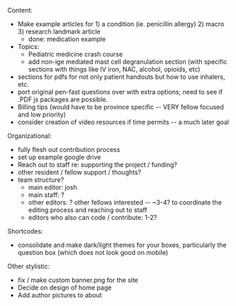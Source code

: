 Content:

- Make example articles for 1) a condition (ie. penicillin allergy) 2) macro 3) research landmark article
  - done: medication example
- Topics:
  - Pediatric medicine crash course
  - add non-ige mediated mast cell degranulation section (with specific sections with things like IV iron, NAC, alcohol, opioids, etc)
- sections for pdfs for not only patient handouts but how to use inhalers, etc.
- port original pen-fast questions over with extra options; need to see if .PDF js packages are possible.
- Billing tips (would have to be province specific -- VERY fellow focused and low priority)
- consider creation of video resources if time permits -- a much later goal

Organizational:

- fully flesh out contribution process
- set up example google drive
- Reach out to staff re: supporting the project / funding?
- other resident / fellow support / thoughts?
- team structure?
  - main editor: josh
  - main staff: ?
  - other editors: ? other fellows interested -- ~3-4? to coordinate the editing process and reaching out to staff
  - editors who also can code / contribute: 1-2?

Shortcodes:

- consolidate and make dark/light themes for your boxes, particularly the question box (which does not look good on mobile)

Other stylistic:

- fix / make custom banner.png for the site
- Decide on design of home page
- Add author pictures to about
